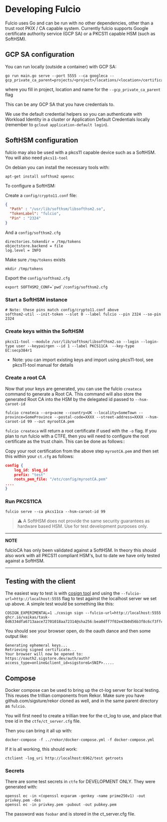 # Developing Fulcio

Fulcio uses Go and can be run with no other dependencies, other than a trust root PKIX / CA capable system.  Currently
fulcio supports Google certificate authority service (GCP SA)  or a PKCS11 capable HSM (such as SoftHSM).

## GCP SA configuration

You can run locally (outside a container) with GCP SA:

```
go run main.go serve --port 5555 --ca googleca --gcp_private_ca_parent=projects/<project>/locations/<location>/certificateAuthorities/<name>
```

where you fill in project, location and name for the `--gcp_private_ca_parent` flag

This can be any GCP SA that you have credentials to.

We use the default credential helpers so you can authenticate with Workload Identity in a cluster
or Application Default Credentials locally (remember to `gcloud application-default login`).

## SoftHSM configuration

fulcio may also be used with a pkcs11 capable device such as a SoftHSM. You will also need `pkcs11-tool`

On debian you can install the necessary tools with:

```
apt-get install softhsm2 opensc
```

To configure a SoftHSM:

Create a `config/crypto11.conf` file:

```json
{
  "Path" : "/usr/lib/softhsm/libsofthsm2.so",
  "TokenLabel": "fulcio",
  "Pin" : "2324"
}
```

And a `config/softhsm2.cfg`

```
directories.tokendir = /tmp/tokens
objectstore.backend = file
log.level = INFO
```

Make sure `/tmp/tokens` exists

```shell
mkdir /tmp/tokens
```

Export the `config/softhsm2.cfg`

```shell
export SOFTHSM2_CONF=`pwd`/config/softhsm2.cfg
```

### Start a SoftHSM instance

```shell
# Note: these pins match config/crypto11.conf above
softhsm2-util --init-token --slot 0 --label fulcio --pin 2324 --so-pin 2324
```

### Create keys within the SoftHSM

```shell
pkcs11-tool --module /usr/lib/softhsm/libsofthsm2.so --login --login-type user --keypairgen --id 1 --label PKCS11CA  --key-type EC:secp384r1
```

* Note: you can import existing keys and import using pkcs11-tool, see pkcs11-tool manual for details

### Create a root CA

Now that your keys are generated, you can use the fulcio `createca` command to generate a Root CA. This command
will also store the generated Root CA into the HSM by the delegated id passed to `--hsm-caroot-id`

```shell
fulcio createca --org=acme --country=UK --locality=SomeTown --province=SomeProvince --postal-code=XXXX --street-address=XXXX --hsm-caroot-id 99 --out myrootCA.pem
```

`fulcio createca` will return a root certificate if used with the `-o` flag. If you plan to run fulcio with a CTFE,
then you will need to configure the root certificate as the trust chain. This can be done as follows::

Copy your root certification from the above step `myrootCA.pem` and then set this within your `ct.cfg` as follows:


```json
config {
	log_id: $log_id
	prefix: "test"
	roots_pem_file: "/etc/config/myrootCA.pem"
....
}
```


### Run PKCS11CA

```shell
fulcio serve --ca pkcs11ca --hsm-caroot-id 99
```

> :warning: A SoftHSM does not provide the same security guarantees as hardware based HSM.
> Use for test development purposes only.

---
**NOTE**

fulcioCA has only been validated against a SoftHSM. In theory this should also work with all PKCS11 compliant
HSM's, but to date we have only tested against a SoftHSM.

---

## Testing with the client

The easiest way to test is with [cosign tool](https://github.com/sigstore/cosign)
and using the `--fulcio-url=http://localhost:5555` flag to test against the
localhost server we set up above. A simple test would be something like this:
```
COSIGN_EXPERIMENTAL=1 ./cosign sign --fulcio-url=http://localhost:5555 ghcr.io/vaikas/task-0d6334dfa6713aace72701018aa72314@sha256:bea0dff7f02e43b0d56b3f8c6cf3ffc5de7d16c4ea4536ef2ba4ef79dc390640
```

You should see your browser open, do the oauth dance and then some output like:

```shell
Generating ephemeral keys...
Retrieving signed certificate...
Your browser will now be opened to:
https://oauth2.sigstore.dev/auth/auth?access_type=online&client_id=sigstore&<SNIP>.....
```

## Compose

Docker compose can be used to bring up the ct-log server for local testing.
This reuses the trillian components from Rekor.
Make sure you have github.com/sigsture/rekor cloned as well, and in the same
parent directory as `fulcio`.

You will first need to create a trillian tree for the ct_log to use, and place that
tree id in the `ctfe/ct_server.cfg` file.

Then you can bring it all up with:

```
docker-compose -f ../rekor/docker-compose.yml -f docker-compose.yml
```

If it is all working, this should work:

```
ctclient -log_uri http://localhost:6962/test getroots
```

### Secrets

There are some test secrets in `ctfe` for DEVELOPMENT ONLY.
They were generated with:

```shell
openssl ec -in <(openssl ecparam -genkey -name prime256v1) -out privkey.pem -des
openssl ec -in privkey.pem -pubout -out pubkey.pem
```

The password was `foobar` and is stored in the ct_server.cfg file.

